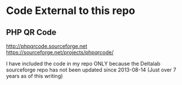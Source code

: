 # Code External to this repo

## PHP QR Code
http://phpqrcode.sourceforge.net
https://sourceforge.net/projects/phpqrcode/

I have included the code in my repo ONLY because the Deltalab sourceforge repo has not been updated since 2013-08-14 (Just over 7 years as of this writing)
